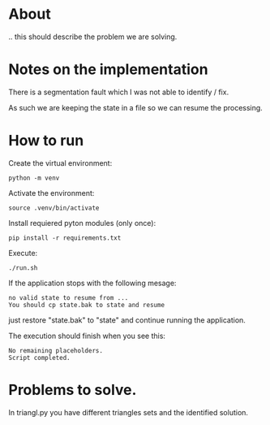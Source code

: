 # About 
.. this should describe the problem we are solving. 

# Notes on the implementation

There is a segmentation fault which I was not able to identify / fix.

As such we are keeping the state in a file so we can resume the processing. 

# How to run

Create the virtual environment:

```
python -m venv
```

Activate the environment:

```
source .venv/bin/activate
```


Install requiered pyton modules (only once):

```
pip install -r requirements.txt
```

Execute:
```
./run.sh
```

If the application stops with the following mesage:
```
no valid state to resume from ...
You should cp state.bak to state and resume
```
just restore "state.bak" to "state" and continue running the application. 


The execution should finish when you see this:
```
No remaining placeholders.
Script completed.
```



# Problems to solve.

In triangl.py you have different triangles sets and the identified solution.